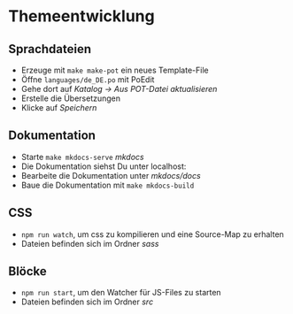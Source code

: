 # Themeentwicklung

## Sprachdateien
- Erzeuge mit `make make-pot` ein neues Template-File
- Öffne `languages/de_DE.po` mit PoEdit
- Gehe dort auf *Katalog -> Aus POT-Datei aktualisieren*
- Erstelle die Übersetzungen
- Klicke auf *Speichern*

## Dokumentation
- Starte `make mkdocs-serve` *mkdocs*
- Die Dokumentation siehst Du unter localhost:
- Bearbeite die Dokumentation unter *mkdocs/docs*
- Baue die Dokumentation mit `make mkdocs-build`

## CSS
- ``npm run watch``, um css zu kompilieren und eine Source-Map zu erhalten
- Dateien befinden sich im Ordner *sass*

## Blöcke
- ``npm run start``, um den Watcher für JS-Files zu starten
- Dateien befinden sich im Ordner *src*
